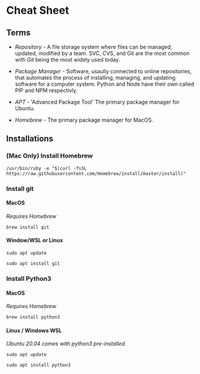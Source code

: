# Cheat Sheet

## Terms 
* *Repository* - A file storage system where files can be managed, updated, modified by a team. SVC, CVS, and Git are the most common with Git being the most widely used today.

* *Package Manager* - Software, usaully connected to online repositories, that automates the process of installing, managing, and updating software for a computer system. Python and Node have their own called PIP and NPM respectivly.

* *APT* - 'Advanced Package Tool' The primary package manager for Ubuntu.

* *Homebrew* - The primary package manager for MacOS.

## Installations

### (Mac Only) Install Homebrew
```/usr/bin/ruby -e "$(curl -fsSL https://raw.githubusercontent.com/Homebrew/install/master/install)"```

### Install git
#### MacOS
*Requires Homebrew*

```brew install git```

#### Window/WSL or Linux
```sudo apt update```

```sudo apt install git```

### Install Python3 
#### MacOS 
*Requires Homebrew*

```brew install python3```

#### Linux / Windows WSL
*Ubuntu 20.04 comes with python3 pre-installed*

```sudo apt update```

```sudo apt install python3```